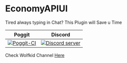 # EconomyAPIUI
Tired always typing in Chat? This Plugin  will Save u Time

Poggit | Discord
------ | ------
[![Poggit-CI](https://poggit.pmmp.io/ci.shield/FutureDeveloperZ/EconomyAPIUI/EconomyAPIUI)](https://poggit.pmmp.io/ci/FutureDeveloperZ/EconomyAPIUI/EconomyAPIUI) | <a href="https://discord.gg/Z42u23M"><img src="https://discordapp.com/api/guilds/444689151225495563/embed.png" alt="Discord server"/></a> 



Check Wolfkid Channel [Here](https://youtube.com/c/Wolfkid)
